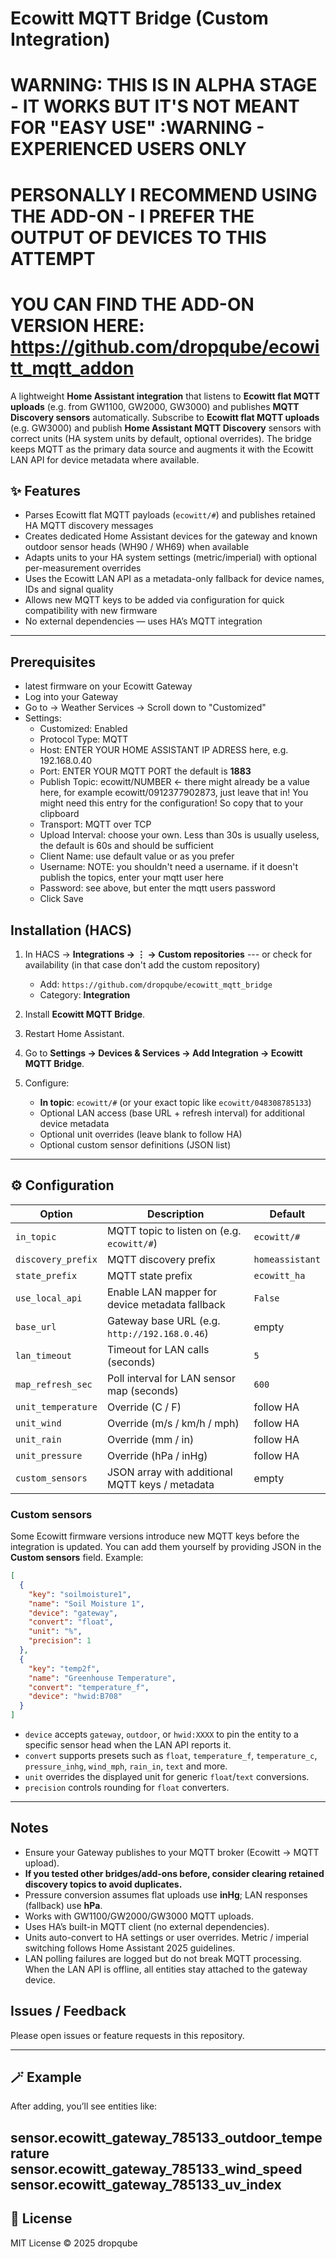 # Ecowitt MQTT Bridge (Custom Integration)
# WARNING: THIS IS IN ALPHA STAGE - IT WORKS BUT IT'S NOT MEANT FOR "EASY USE" :WARNING - EXPERIENCED USERS ONLY

# PERSONALLY I RECOMMEND USING THE ADD-ON - I PREFER THE OUTPUT OF DEVICES TO THIS ATTEMPT
# YOU CAN FIND THE ADD-ON VERSION HERE: https://github.com/dropqube/ecowitt_mqtt_addon

A lightweight **Home Assistant integration** that listens to **Ecowitt flat MQTT uploads**
(e.g. from GW1100, GW2000, GW3000) and publishes **MQTT Discovery sensors** automatically.
Subscribe to **Ecowitt flat MQTT uploads** (e.g. GW3000) and publish **Home Assistant MQTT Discovery** sensors with correct units (HA system units by default, optional overrides). The bridge keeps MQTT as the primary data source and augments it with the Ecowitt LAN API for device metadata where available.

## ✨ Features

- Parses Ecowitt flat MQTT payloads (`ecowitt/#`) and publishes retained HA MQTT discovery messages
- Creates dedicated Home Assistant devices for the gateway and known outdoor sensor heads (WH90 / WH69) when available
- Adapts units to your HA system settings (metric/imperial) with optional per-measurement overrides
- Uses the Ecowitt LAN API as a metadata-only fallback for device names, IDs and signal quality
- Allows new MQTT keys to be added via configuration for quick compatibility with new firmware
- No external dependencies — uses HA’s MQTT integration

---
## Prerequisites

- latest firmware on your Ecowitt Gateway
- Log into your Gateway
- Go to -> Weather Services -> Scroll down to "Customized"
- Settings:
  -   Customized: Enabled
  -   Protocol Type: MQTT
  -   Host: ENTER YOUR HOME ASSISTANT IP ADRESS here, e.g. 192.168.0.40
  -   Port: ENTER YOUR MQTT PORT the default is **1883**
  -   Publish Topic: ecowitt/NUMBER <- there might already be a value here, for example ecowitt/0912377902873, just leave that in! You might need this entry for the configuration! So copy that to your clipboard
  -   Transport: MQTT over TCP
  -   Upload Interval: choose your own. Less than 30s is usually useless, the default is 60s and should be sufficient
  -   Client Name: use default value or as you prefer
  -   Username: NOTE: you shouldn't need a username. if it doesn't publish the topics, enter your mqtt user here
  -   Password: see above, but enter the mqtt users password
  -   Click Save

## Installation (HACS)
1. In HACS → **Integrations → ⋮ → Custom repositories**  --- or check for availability (in that case don't add the custom repository)

   - Add: `https://github.com/dropqube/ecowitt_mqtt_bridge`
   - Category: **Integration**
2. Install **Ecowitt MQTT Bridge**.
3. Restart Home Assistant.
4. Go to **Settings → Devices & Services → Add Integration → Ecowitt MQTT Bridge**.
5. Configure:
   - **In topic**: `ecowitt/#` (or your exact topic like `ecowitt/048308785133`)
   - Optional LAN access (base URL + refresh interval) for additional device metadata
   - Optional unit overrides (leave blank to follow HA)
   - Optional custom sensor definitions (JSON list)

---

## ⚙️ Configuration

| Option | Description | Default |
|--------|-------------|---------|
| `in_topic` | MQTT topic to listen on (e.g. `ecowitt/#`) | `ecowitt/#` |
| `discovery_prefix` | MQTT discovery prefix | `homeassistant` |
| `state_prefix` | MQTT state prefix | `ecowitt_ha` |
| `use_local_api` | Enable LAN mapper for device metadata fallback | `False` |
| `base_url` | Gateway base URL (e.g. `http://192.168.0.46`) | empty |
| `lan_timeout` | Timeout for LAN calls (seconds) | `5` |
| `map_refresh_sec` | Poll interval for LAN sensor map (seconds) | `600` |
| `unit_temperature` | Override (C / F) | follow HA |
| `unit_wind` | Override (m/s / km/h / mph) | follow HA |
| `unit_rain` | Override (mm / in) | follow HA |
| `unit_pressure` | Override (hPa / inHg) | follow HA |
| `custom_sensors` | JSON array with additional MQTT keys / metadata | empty |

### Custom sensors

Some Ecowitt firmware versions introduce new MQTT keys before the integration is updated. You can add them yourself by
providing JSON in the **Custom sensors** field. Example:

```json
[
  {
    "key": "soilmoisture1",
    "name": "Soil Moisture 1",
    "device": "gateway",
    "convert": "float",
    "unit": "%",
    "precision": 1
  },
  {
    "key": "temp2f",
    "name": "Greenhouse Temperature",
    "convert": "temperature_f",
    "device": "hwid:B708"
  }
]
```

- `device` accepts `gateway`, `outdoor`, or `hwid:XXXX` to pin the entity to a specific sensor head when the LAN API reports it.
- `convert` supports presets such as `float`, `temperature_f`, `temperature_c`, `pressure_inhg`, `wind_mph`, `rain_in`, `text`
  and more.
- `unit` overrides the displayed unit for generic `float`/`text` conversions.
- `precision` controls rounding for `float` converters.

---

## Notes
- Ensure your Gateway publishes to your MQTT broker (Ecowitt → MQTT upload).
- **If you tested other bridges/add-ons before, consider clearing retained discovery topics to avoid duplicates.**
- Pressure conversion assumes flat uploads use **inHg**; LAN responses (fallback) use **hPa**.
- Works with GW1100/GW2000/GW3000 MQTT uploads.
- Uses HA’s built-in MQTT client (no external dependencies).
- Units auto-convert to HA settings or user overrides. Metric / imperial switching follows Home Assistant 2025 guidelines.
- LAN polling failures are logged but do not break MQTT processing. When the LAN API is offline, all entities stay attached to the gateway device.

## Issues / Feedback
Please open issues or feature requests in this repository.

---

## 🪄 Example

After adding, you’ll see entities like:

sensor.ecowitt_gateway_785133_outdoor_temperature
sensor.ecowitt_gateway_785133_wind_speed
sensor.ecowitt_gateway_785133_uv_index
---

## 🧾 License


MIT License © 2025 dropqube






